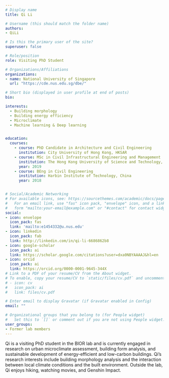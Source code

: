 ```yaml
---
# Display name
title: Qi Li

# Username (this should match the folder name)
authors:
- QiLi

# Is this the primary user of the site?
superuser: false

# Role/position
role: Visiting PhD Student

# Organizations/Affiliations
organizations:
- name: National University of Singapore
  url: "https://cde.nus.edu.sg/dbe/"

# Short bio (displayed in user profile at end of posts)
bio:

interests:
  - Building morphology
  - Building energy efficiency
  - Microclimate
  - Machine learning & Deep learning


education:
  courses:
    - course: PhD Candidate in Architecture and Civil Engineering
      institution: City University of Hong Kong, HKSAR
    - course: MSc in Civil Infrastructural Engineering and Management
      institution: The Hong Kong University of Science and Technology, HKSAR
      year: 2019
    - course: BEng in Civil Engineering
      institution: Harbin Institute of Technology, China
      year: 2018


# Social/Academic Networking
# For available icons, see: https://sourcethemes.com/academic/docs/page-builder/#icons
#   For an email link, use "fas" icon pack, "envelope" icon, and a link in the
#   form "mailto:your-email@example.com" or "#contact" for contact widget.
social:
- icon: envelope
  icon_pack: fas
  link: 'mailto:e1454332@u.nus.edu'
- icon: linkedin
  icon_pack: fab
  link: http://linkedin.com/in/qi-li-6686862b8
- icon: google-scholar
  icon_pack: ai
  link: https://scholar.google.com/citations?user=dxa0NBYAAAAJ&hl=en
- icon: orcid
  icon_pack: ai
  link: https://orcid.org/0000-0001-9645-344X
# Link to a PDF of your resume/CV from the About widget.
# To enable, copy your resume/CV to `static/files/cv.pdf` and uncomment the lines below.
# - icon: cv
#   icon_pack: ai
#   link: files/cv.pdf

# Enter email to display Gravatar (if Gravatar enabled in Config)
email: ""

# Organizational groups that you belong to (for People widget)
#   Set this to `[]` or comment out if you are not using People widget.
user_groups:
- Former lab members
---
```

Qi is a visiting PhD student in the BIOR lab and is currently engaged in research on urban microclimate assessment, building form analysis, and sustainable development of energy-efficient and low-carbon buildings. Qi’s research interests include building morphology analysis and the interaction between local climate conditions and the built environment. Outside the lab, Qi enjoys hiking, watching movies, and Genshin Impact.